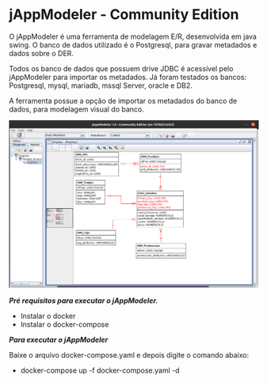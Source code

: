 # jAppModeler - Community Edition

O jAppModeler é uma ferramenta de modelagem E/R, desenvolvida em java swing. O banco de dados utilizado é o Postgresql, para gravar metadados e dados sobre o DER.
	
Todos os banco de dados que possuem drive JDBC é acessível pelo jAppModeler para importar os metadados. Já foram testados os bancos: Postgresql, mysql, mariadb, mssql Server, oracle e DB2.
	
A ferramenta possue a opção de importar os metadados do banco de dados, para modelagem visual do banco.
	

![ ](.//jappmodeler01.png  "Visualizando um DER")
	
***Pré requisitos para executar o jAppModeler.***

- Instalar o docker 
- Instalar o docker-compose 

***Para executar o jAppModeler***

Baixe o arquivo docker-compose.yaml e depois digite o comando abaixo:
        
- 	docker-compose up -f docker-compose.yaml -d
	
	